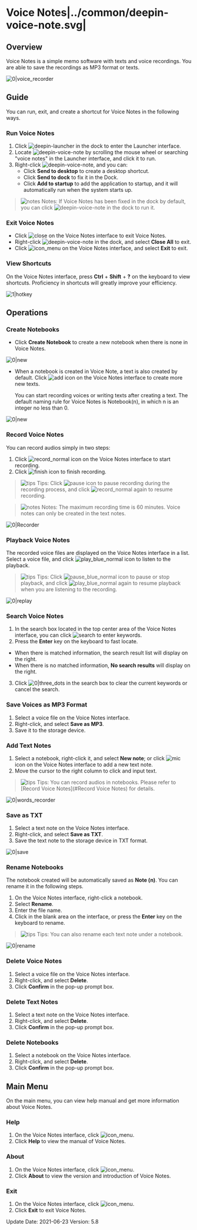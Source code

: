 # Voice Notes|../common/deepin-voice-note.svg|

## Overview

Voice Notes is a simple memo software with texts and voice recordings. You are able to save the recordings as MP3 format or texts. 

![0|voice_recorder](jpg/main.png)

## Guide

You can run, exit, and create a shortcut for Voice Notes in the following ways.

### Run Voice Notes

1. Click ![deepin-launcher](icon/deepin-launcher.svg) in the dock to enter the Launcher interface.
2. Locate ![deepin-voice-note](icon/deepin-voice-note.svg) by scrolling the mouse wheel or searching "voice notes" in the Launcher interface, and click it to run.
3. Right-click ![deepin-voice-note](icon/deepin-voice-note.svg), and you can:
   - Click **Send to desktop** to create a desktop shortcut.
   - Click **Send to dock** to fix it in the Dock.
   - Click **Add to startup** to add the application to startup, and it will automatically run when the system starts up.

> ![notes](icon/notes.svg) Notes: If Voice Notes has been fixed in the dock by default, you can click ![deepin-voice-note](icon/deepin-voice-note.svg) in the dock to run it.

### Exit Voice Notes

- Click ![close](icon/close.svg) on the Voice Notes interface to exit Voice Notes.
- Right-click ![deepin-voice-note](icon/deepin-voice-note.svg) in the dock, and select **Close All** to exit.
- Click ![icon_menu](icon/icon_menu.svg) on the Voice Notes interface, and select **Exit** to exit.

### View Shortcuts

On the Voice Notes interface, press **Ctrl** + **Shift** + **?** on the keyboard to view shortcuts. Proficiency in shortcuts will greatly improve your efficiency.

![1|hotkey](jpg/hotkey.png)

## Operations

### Create Notebooks

- Click **Create Notebook** to create a new notebook when there is none in Voice Notes.

![0|new](jpg/create.png)
&nbsp;&nbsp;&nbsp;&nbsp;&nbsp;&nbsp;&nbsp;&nbsp;&nbsp;&nbsp;&nbsp;&nbsp;&nbsp;

- When a notebook is created in Voice Note, a text is also created by default. Click ![add](icon/circlebutton_add2.svg) icon on the Voice Notes interface to create more new texts.

  You can start recording voices or writing texts after creating a text.
  The default naming rule for Voice Notes is Notebook(n), in which n is an integer no less than 0.

![0|new](jpg/create1.png)

### Record Voice Notes

You can record audios simply in two steps:

1. Click ![record_normal](icon/record_normal.svg) icon on the Voice Notes interface to start recording.
2. Click ![finish](icon/finish_normal.svg) icon to finish recording.

> ![tips](icon/tips.svg) Tips: Click ![pause](icon/pause_red_normal.svg) icon to pause recording during the recording process, and click ![record_normal](icon/record_normal.svg) again to resume recording.

> ![notes](icon/notes.svg) Notes: The maximum recording time is 60 minutes. Voice notes can only be created in the text notes. 

![0|Recorder](jpg/recorder2.png)

### Playback Voice Notes

The recorded voice files are displayed on the Voice Notes interface in a list. Select a voice file, and click ![play_blue_normal](icon/play_blue_normal.svg) icon to listen to the playback.

> ![tips](icon/tips.svg) Tips: Click ![pause_blue_normal](icon/pause_blue_normal.svg) icon to pause or stop playback, and click ![play_blue_normal](icon/play_blue_normal.svg) again to resume playback when you are listening to the recording.

![0|replay](jpg/replay.png)

### Search Voice Notes

1. In the search box located in the top center area of the Voice Notes interface, you can click ![search](icon/search.svg) to enter keywords.
2.  Press the **Enter** key on the keyboard to fast locate.
   - When there is matched information, the search result list will display on the right.
   - When there is no matched information, **No search results** will display on the right.
3.  Click ![0|three_dots](icon/close_normal-2.svg) in the search box  to clear the current keywords or cancel the search. 

### Save Voices as MP3 Format

1.   Select a voice file on the Voice Notes interface.
2.   Right-click, and select **Save as MP3**.
3.   Save it to the storage device.

### Add Text Notes
1. Select a notebook, right-click it, and select **New note**; or click ![mic](icon/circlebutton_add2.svg) icon on the Voice Notes interface to add a new text note.
2.  Move the cursor to the right column to click and input text. 

> ![tips](icon/tips.svg) Tips: You can record audios in notebooks. Please refer to [Record Voice Notes](#Record Voice Notes) for details.

![0|words_recorder](jpg/txt-input.png)

### Save as TXT

1.  Select a text note on the Voice Notes interface.
2.  Right-click, and select **Save as TXT**.
3.  Save the text note to the storage device in TXT format.

![0|save](jpg/toTxT.png)

### Rename Notebooks

The notebook created will be automatically saved as **Note (n)**. You can rename it in the following steps. 

1. On the Voice Notes interface, right-click a notebook.
2. Select **Rename**.
3. Enter the file name.
4. Click in the blank area on the interface, or press the **Enter** key on the keyboard to rename.

> ![tips](icon/tips.svg) Tips: You can also rename each text note under a notebook. 

![0|rename](jpg/rename.png)

### Delete Voice Notes

1.  Select a voice file on the Voice Notes interface.
2.  Right-click, and select **Delete**.
3.  Click **Confirm** in the pop-up prompt box.

### Delete Text Notes

1.   Select a text note on the Voice Notes interface.
2.  Right-click, and select **Delete**.
3.  Click **Confirm** in the pop-up prompt box.

### Delete Notebooks

1. Select a notebook on the Voice Notes interface.
2. Right-click, and select **Delete**.
3. Click **Confirm** in the pop-up prompt box.

## Main Menu

On the main menu, you can view help manual and get more information about Voice Notes.

### Help

1. On the Voice Notes interface, click ![icon_menu](icon/icon_menu.svg).
2. Click **Help** to view the manual of Voice Notes.

### About

1. On the Voice Notes interface, click ![icon_menu](icon/icon_menu.svg). 
2. Click **About** to view the version and introduction of Voice Notes.

### Exit

1. On the Voice Notes interface, click ![icon_menu](icon/icon_menu.svg).
2. Click **Exit** to exit Voice Notes.

<div class="version-info"><span>Update Date: 2021-06-23</span><span> Version: 5.8</span></div>